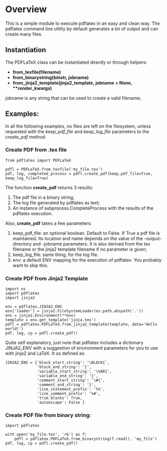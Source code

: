 # Overview

This is a simple module to execute pdflatex in an easy and clean way.
The pdflatex command line utility by default generates a lot of output and can create many files.

## Instantiation

The PDFLaTeX class can be instantiated directly or through helpers:

- **from_texfile(filename)**
- **from_binarystring(binstr, jobname)**
- **from_jinja2_template(jinja2_template, jobname = None, \*\*render_kwargs)**

jobname is any string that can be used to create a valid filename;


## Examples:

In all the following examples, no files are left on the filesystem,
unless requested with the *keep_pdf_file* and *keep_log_file* parameters
to the *create_pdf* method.

### Create PDF from .tex file

    from pdflatex import PDFLaTeX

    pdfl = PDFLaTeX.from_texfile('my_file.tex')
    pdf, log, completed_process = pdfl.create_pdf(keep_pdf_file=True, keep_log_file=True)

The function **create_pdf** returns 3 results:
1. The pdf file in a binary string;
2. The log file generated by pdflatex as text;
3. An instance of subprocess.CompleteProcess with the results of the pdflatex execution.

Also, **create_pdf** takes a few parameters:
1. keep_pdf_file: an optional boolean. Default to False. If True a pdf file is maintained. Its location and name depends on the value of the -output-directory and -jobname parameters. It is also derived from the tex filename or the jinja2 template filename if no parameter is given;
2. keep_log_file: same thing, for the log file.
3. env: a default ENV mapping for the execution of pdflatex. You probably want to skip this.


### Create PDF from Jinja2 Template

    import os
    import pdflatex
    import jinja2 
    
    env = pdflatex.JINJA2_ENV
    env['loader'] = jinja2.FileSystemLoader(os.path.abspath('.'))
    env = jinja2.Environment(**env)
    template = env.get_template('jinja.tex')
    pdfl = pdflatex.PDFLaTeX.from_jinja2_template(template, data='Hello world!')
    pdf, log, cp = pdfl.create_pdf()

Quite self explanatory, just note that pdflatex includes a dictionary
JINJA2_ENV with a suggestion of environment parameters for you to use with
jinja2 and LaTeX. It os defined as:

    JINJA2_ENV = {'block_start_string': '\BLOCK{',
                  'block_end_string': '}',
                  'variable_start_string': '\VAR{',
                  'variable_end_string': '}',
                  'comment_start_string': '\#{',
                  'comment_end_string': '}',
                  'line_statement_prefix': '%%',
                  'line_comment_prefix': '%#',
                  'trim_blocks': True,
                  'autoescape': False }


### Create PDF file from binary string:

    import pdflatex

    with open('my_file.tex', 'rb') as f:
        pdfl = pdflatex.PDFLaTeX.from_binarystring(f.read(), 'my_file')
    pdf, log, cp = pdfl.create_pdf()